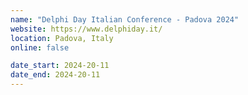 ```yaml
---
name: "Delphi Day Italian Conference - Padova 2024"
website: https://www.delphiday.it/
location: Padova, Italy
online: false

date_start: 2024-20-11
date_end: 2024-20-11
---
```

